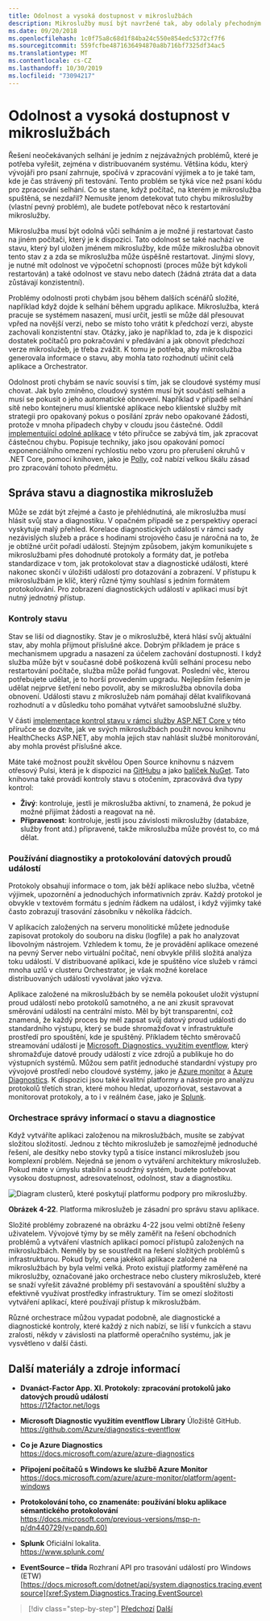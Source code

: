 ```yaml
---
title: Odolnost a vysoká dostupnost v mikroslužbách
description: Mikroslužby musí být navržené tak, aby odolaly přechodným chybám sítě a závislostem, musí být odolné, aby dosáhli vysoké dostupnosti.
ms.date: 09/20/2018
ms.openlocfilehash: 1c0f75a8c68d1f84ba24c550e854edc5372cf7f6
ms.sourcegitcommit: 559fcfbe4871636494870a8b716bf7325df34ac5
ms.translationtype: MT
ms.contentlocale: cs-CZ
ms.lasthandoff: 10/30/2019
ms.locfileid: "73094217"
---
```

# <a name="resiliency-and-high-availability-in-microservices"></a>Odolnost a vysoká dostupnost v mikroslužbách

Řešení neočekávaných selhání je jedním z nejzávažných problémů, které je potřeba vyřešit, zejména v distribuovaném systému. Většina kódu, který vývojáři pro psaní zahrnuje, spočívá v zpracování výjimek a to je také tam, kde je čas strávený při testování. Tento problém se týká více než psaní kódu pro zpracování selhání. Co se stane, když počítač, na kterém je mikroslužba spuštěná, se nezdařil? Nemusíte jenom detekovat tuto chybu mikroslužby (vlastní pevný problém), ale budete potřebovat něco k restartování mikroslužby.

Mikroslužba musí být odolná vůči selháním a je možné ji restartovat často na jiném počítači, který je k dispozici. Tato odolnost se také nachází ve stavu, který byl uložen jménem mikroslužby, kde může mikroslužba obnovit tento stav z a zda se mikroslužba může úspěšně restartovat. Jinými slovy, je nutné mít odolnost ve výpočetní schopnosti (proces může být kdykoli restartován) a také odolnost ve stavu nebo datech (žádná ztráta dat a data zůstávají konzistentní).

Problémy odolnosti proti chybám jsou během dalších scénářů složité, například když dojde k selhání během upgradu aplikace. Mikroslužba, která pracuje se systémem nasazení, musí určit, jestli se může dál přesouvat vpřed na novější verzi, nebo se místo toho vrátit k předchozí verzi, abyste zachovali konzistentní stav. Otázky, jako je například to, zda je k dispozici dostatek počítačů pro pokračování v předávání a jak obnovit předchozí verze mikroslužeb, je třeba zvážit. K tomu je potřeba, aby mikroslužba generovala informace o stavu, aby mohla tato rozhodnutí učinit celá aplikace a Orchestrator.

Odolnost proti chybám se navíc souvisí s tím, jak se cloudové systémy musí chovat. Jak bylo zmíněno, cloudový systém musí být součástí selhání a musí se pokusit o jeho automatické obnovení. Například v případě selhání sítě nebo kontejneru musí klientské aplikace nebo klientské služby mít strategii pro opakovaný pokus o posílání zpráv nebo opakované žádosti, protože v mnoha případech chyby v cloudu jsou částečné. Oddíl [implementující odolné aplikace](../implement-resilient-applications/index.md) v této příručce se zabývá tím, jak zpracovat částečnou chybu. Popisuje techniky, jako jsou opakování pomocí exponenciálního omezení rychlostiu nebo vzoru pro přerušení okruhů v .NET Core, pomocí knihoven, jako je [Polly](https://github.com/App-vNext/Polly), což nabízí velkou škálu zásad pro zpracování tohoto předmětu.

## <a name="health-management-and-diagnostics-in-microservices"></a>Správa stavu a diagnostika mikroslužeb

Může se zdát být zřejmé a často je přehlédnutíná, ale mikroslužba musí hlásit svůj stav a diagnostiku. V opačném případě se z perspektivy operací vyskytuje malý přehled. Korelace diagnostických událostí v rámci sady nezávislých služeb a práce s hodinami strojového času je náročná na to, že je obtížné určit pořadí událostí. Stejným způsobem, jakým komunikujete s mikroslužbami přes dohodnuté protokoly a formáty dat, je potřeba standardizace v tom, jak protokolovat stav a diagnostické události, které nakonec skončí v úložišti událostí pro dotazování a zobrazení. V přístupu k mikroslužbám je klíč, který různé týmy souhlasí s jedním formátem protokolování. Pro zobrazení diagnostických událostí v aplikaci musí být nutný jednotný přístup.

### <a name="health-checks"></a>Kontroly stavu

Stav se liší od diagnostiky. Stav je o mikroslužbě, která hlásí svůj aktuální stav, aby mohla přijmout příslušné akce. Dobrým příkladem je práce s mechanismem upgradu a nasazení za účelem zachování dostupnosti. I když služba může být v současné době poškozená kvůli selhání procesu nebo restartování počítače, služba může pořád fungovat. Poslední věc, kterou potřebujete udělat, je to horší provedením upgradu. Nejlepším řešením je udělat nejprve šetření nebo povolit, aby se mikroslužba obnovila doba obnovení. Události stavu z mikroslužeb nám pomáhají dělat kvalifikovaná rozhodnutí a v důsledku toho pomáhat vytvářet samoobslužné služby.

V části [implementace kontrol stavu v rámci služby ASP.NET Core v](../implement-resilient-applications/monitor-app-health.md#implement-health-checks-in-aspnet-core-services) této příručce se dozvíte, jak ve svých mikroslužbách použít novou knihovnu HealthChecks ASP.NET, aby mohla jejich stav nahlásit službě monitorování, aby mohla provést příslušné akce.

Máte také možnost použít skvělou Open Source knihovnu s názvem otřesový Pulsi, která je k dispozici na [GitHubu](https://github.com/Xabaril/BeatPulse) a jako [balíček NuGet](https://www.nuget.org/packages/BeatPulse/). Tato knihovna také provádí kontroly stavu s otočením, zpracovává dva typy kontrol:

- **Živý**: kontroluje, jestli je mikroslužba aktivní, to znamená, že pokud je možné přijímat žádosti a reagovat na ně.
- **Připravenost**: kontroluje, jestli jsou závislosti mikroslužby (databáze, služby front atd.) připravené, takže mikroslužba může provést to, co má dělat.

### <a name="using-diagnostics-and-logs-event-streams"></a>Používání diagnostiky a protokolování datových proudů událostí

Protokoly obsahují informace o tom, jak běží aplikace nebo služba, včetně výjimek, upozornění a jednoduchých informativních zpráv. Každý protokol je obvykle v textovém formátu s jedním řádkem na událost, i když výjimky také často zobrazují trasování zásobníku v několika řádcích.

V aplikacích založených na serveru monolitické můžete jednoduše zapisovat protokoly do souboru na disku (logfile) a pak ho analyzovat libovolným nástrojem. Vzhledem k tomu, že je provádění aplikace omezené na pevný Server nebo virtuální počítač, není obvykle příliš složitá analýza toku událostí. V distribuované aplikaci, kde je spuštěno více služeb v rámci mnoha uzlů v clusteru Orchestrator, je však možné korelace distribuovaných událostí vyvolávat jako výzva.

Aplikace založené na mikroslužbách by se neměla pokoušet uložit výstupní proud událostí nebo protokolů samotného, a ne ani zkusit spravovat směrování událostí na centrální místo. Měl by být transparentní, což znamená, že každý proces by měl zapsat svůj datový proud události do standardního výstupu, který se bude shromažďovat v infrastruktuře prostředí pro spouštění, kde je spuštěný. Příkladem těchto směrovačů streamování událostí je [Microsoft. Diagnostics. využitím eventflow](https://github.com/Azure/diagnostics-eventflow), který shromažďuje datové proudy událostí z více zdrojů a publikuje ho do výstupních systémů. Můžou sem patřit jednoduché standardní výstupy pro vývojové prostředí nebo cloudové systémy, jako je [Azure monitor](https://azure.microsoft.com/services/monitor//) a [Azure Diagnostics](https://docs.microsoft.com/azure/azure-monitor/platform/diagnostics-extension-overview). K dispozici jsou také kvalitní platformy a nástroje pro analýzu protokolů třetích stran, které mohou hledat, upozorňovat, sestavovat a monitorovat protokoly, a to i v reálném čase, jako je [Splunk](https://www.splunk.com/goto/Splunk_Log_Management?ac=ga_usa_log_analysis_phrase_Mar17&_kk=logs%20analysis&gclid=CNzkzIrex9MCFYGHfgodW5YOtA).

### <a name="orchestrators-managing-health-and-diagnostics-information"></a>Orchestrace správy informací o stavu a diagnostice

Když vytváříte aplikaci založenou na mikroslužbách, musíte se zabývat složitou složitostí. Jednou z těchto mikroslužeb je samozřejmě jednoduché řešení, ale desítky nebo stovky typů a tisíce instancí mikroslužeb jsou komplexní problém. Nejedná se jenom o vytváření architektury mikroslužeb. Pokud máte v úmyslu stabilní a soudržný systém, budete potřebovat vysokou dostupnost, adresovatelnost, odolnost, stav a diagnostiku.

![Diagram clusterů, které poskytují platformu podpory pro mikroslužby.](./media/resilient-high-availability-microservices/microservice-platform.png)

**Obrázek 4-22**. Platforma mikroslužeb je zásadní pro správu stavu aplikace.

Složité problémy zobrazené na obrázku 4-22 jsou velmi obtížně řešeny uživatelem. Vývojové týmy by se měly zaměřit na řešení obchodních problémů a vytváření vlastních aplikací pomocí přístupů založených na mikroslužbách. Neměly by se soustředit na řešení složitých problémů s infrastrukturou. Pokud byly, cena jakékoli aplikace založené na mikroslužbách by byla velmi velká. Proto existují platformy zaměřené na mikroslužby, označované jako orchestrace nebo clustery mikroslužeb, které se snaží vyřešit závažné problémy při sestavování a spouštění služby a efektivně využívat prostředky infrastruktury. Tím se omezí složitosti vytváření aplikací, které používají přístup k mikroslužbám.

Různé orchestrace můžou vypadat podobně, ale diagnostické a diagnostické kontroly, které každý z nich nabízí, se liší v funkcích a stavu zralosti, někdy v závislosti na platformě operačního systému, jak je vysvětleno v další části.

## <a name="additional-resources"></a>Další materiály a zdroje informací

- **Dvanáct-Factor App. XI. Protokoly: zpracování protokolů jako datových proudů událostí** \
  <https://12factor.net/logs>

- **Microsoft Diagnostic využitím eventflow Library** Úložiště GitHub. \
  <https://github.com/Azure/diagnostics-eventflow>

- **Co je Azure Diagnostics** \
  <https://docs.microsoft.com/azure/azure-diagnostics>

- **Připojení počítačů s Windows ke službě Azure Monitor** \
  <https://docs.microsoft.com/azure/azure-monitor/platform/agent-windows>

- **Protokolování toho, co znamenáte: používání bloku aplikace sémantického protokolování** \
  <https://docs.microsoft.com/previous-versions/msp-n-p/dn440729(v=pandp.60)>

- **Splunk** Oficiální lokalita. \
  <https://www.splunk.com/>

- **EventSource – třída** Rozhraní API pro trasování událostí pro Windows (ETW) \
  [https://docs.microsoft.com/dotnet/api/system.diagnostics.tracing.eventsource](xref:System.Diagnostics.Tracing.EventSource)

>[!div class="step-by-step"]
>[Předchozí](microservice-based-composite-ui-shape-layout.md)
>[Další](scalable-available-multi-container-microservice-applications.md)
